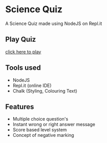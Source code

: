 # Science Quiz
A Science Quiz made using NodeJS on Repl.it

## Play Quiz

[click here to play](https://repl.it/@saadahmadhere/Quiz-App?embed=1&output=1#index.js) 

## Tools used
* NodeJS
* Repl.it (online IDE)
* Chalk  (Styling, Colouring Text) 

## Features 

* Multiple choice question's
* Instant wrong or right answer message 
* Score based level system
* Concept of negative marking
